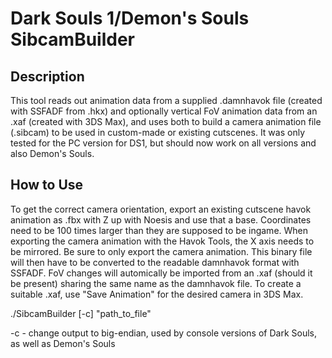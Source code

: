 # Dark Souls 1/Demon's Souls SibcamBuilder
## Description
This tool reads out animation data from a supplied .damnhavok file (created with SSFADF from .hkx) and optionally vertical FoV animation data from an .xaf (created with 3DS Max), and uses both to build a camera animation file (.sibcam) to be used in custom-made or existing cutscenes. It was only tested for the PC version for DS1, but should now work on all versions and also Demon's Souls. 

## How to Use
To get the correct camera orientation, export an existing cutscene havok animation as .fbx with Z up with Noesis and use that a base. 
Coordinates need to be 100 times larger than they are supposed to be ingame. When exporting the camera animation with the Havok Tools, the X axis needs to be mirrored.
Be sure to only export the camera animation. This binary file will then have to be converted to the readable damnhavok format with SSFADF.
FoV changes will automically be imported from an .xaf (should it be present) sharing the same name as the damnhavok file. To create a suitable .xaf, use "Save Animation" for the desired camera in 3DS Max.

./SibcamBuilder [-c] "path_to_file"

-c - change output to big-endian, used by console versions of Dark Souls, as well as Demon's Souls
